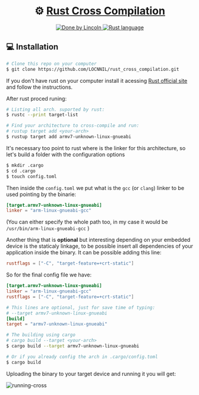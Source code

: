 <h1 align="center">
     ⚙️ <a href="#" alt=""> Rust Cross Compilation</a>
</h1>

<p align="center">
  <!img alt="License" src="https://img.shields.io/badge/license-MIT-brightgreen">

  <a href="https://www.linkedin.com/in/lincoln-wallace/">
    <img alt="Done by Lincoln" src="https://img.shields.io/badge/Done%20by-Lincoln%20Wallace-blue">
  </a>

  <a href="https://doc.rust-lang.org/rustc/platform-support.html">
    <img alt="Rust language" src="https://img.shields.io/badge/Language-Rust-orange">
  </a>

</p>

## 💻 **Installation**

```bash
# Clone this repo on your computer 
$ git clone https://github.com/LOCNNIL/rust_cross_compilation.git
```

If you don't have rust on your computer install it acessing 
[Rust official site](https://www.rust-lang.org/learn/get-started)
and follow the instructions.

After rust proced runing:
```bash
# Listing all arch. suported by rust:
$ rustc --print target-list
```

```bash
# Find your architecture to cross-compile and run:
# rustup target add <your-arch>
$ rustup target add armv7-unknown-linux-gnueabi 
```

It's necessary too point to rust where is the linker for this architecture, so
let's build a folder with the configuration options
```bash
$ mkdir .cargo
$ cd .cargo
$ touch config.toml
```

Then inside the `config.toml` we put what is the `gcc` (or `clang`) linker to be used pointing by the binarie:

```toml
[target.armv7-unknown-linux-gnueabi]
linker = "arm-linux-gnueabi-gcc"
```

(You can either specify the whole path too, in my case it would be `/usr/bin/arm-linux-gnueabi-gcc` )


Another thing that is **optional** but interesting depending on your 
embedded device is the staticaly linkage, to be possible insert all dependencies
of your application inside the binary. It can be possible adding this line:

```toml
rustflags = ["-C", "target-feature=+crt-static"]
```

So for the final config file we have:
```toml
[target.armv7-unknown-linux-gnueabi]
linker = "arm-linux-gnueabi-gcc"
rustflags = ["-C", "target-feature=+crt-static"]

# This lines are optional, just for save time of typing:
# --target armv7-unknown-linux-gnueabi
[build]
target = "armv7-unknown-linux-gnueabi"
```

```bash
# The building using cargo
# cargo build --target <your-arch>
$ cargo build --target armv7-unknown-linux-gnueabi

# Or if you already config the arch in .cargo/config.toml
$ cargo build
```

Uploading the binary to your target device and running it you will get:

![running-cross](https://prnt.sc/S9GhZhlb2Z1z "running")

